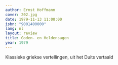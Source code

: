 ```yaml
---
author: Ernst Hoffmann
cover: 202.jpg
date: 1979-11-13 11:00:00
isbn: "9001400000"
lang: nl
layout: review
title: Goden- en Heldensagen
year: 1979
---
```


Klassieke griekse vertellingen, uit het Duits vertaald
